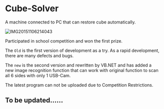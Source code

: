 # Cube-Solver

A machine connected to PC that can restore cube automatically. 

![IMG20151106214043](F:\Git\Cube-Solver\IMG20151106214043.jpg)

Participated in school competition and won the first prize.



The `Old` is the first version of development as a try. As a rapid development, there are many defects and bugs. 

The `new` is the second version and rewritten by VB.NET and has added a new image recognition function that can work with  original function to scan all 6 sides with  only 1 USB-Cam.



The latest program can not be uploaded due to Competition Restrictions.

## To be updated……

